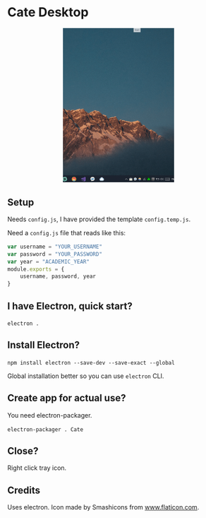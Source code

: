 # Cate Desktop

<img src="./img/screencap.gif" style="width: 50%; margin-left: 25%;" alt="Cate Desktop Preview">

## Setup

Needs `config.js`, I have provided the template `config.temp.js`. 

Need a `config.js` file that reads like this:

``` js
var username = "YOUR_USERNAME"
var password = "YOUR_PASSWORD"
var year = "ACADEMIC_YEAR"
module.exports = {
    username, password, year
}
```

## I have Electron, quick start?

`electron .`

## Install Electron?

`npm install electron --save-dev --save-exact --global`

Global installation better so you can use `electron` CLI.

## Create app for actual use?

You need electron-packager.

`electron-packager . Cate`

## Close?

Right click tray icon.

## Credits

Uses electron. Icon made by Smashicons from www.flaticon.com.